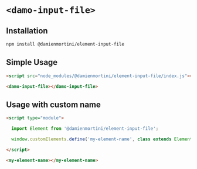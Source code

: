 # `<damo-input-file>`

## Installation

```sh
npm install @damienmortini/element-input-file
```

## Simple Usage
```html
<script src="node_modules/@damienmortini/element-input-file/index.js"></script>

<damo-input-file></damo-input-file>
```

## Usage with custom name
```html
<script type="module">

  import Element from '@damienmortini/element-input-file';

  window.customElements.define('my-element-name', class extends Element { });

</script>

<my-element-name></my-element-name>
```
